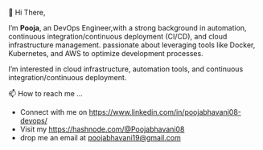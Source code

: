  👋 Hi There, 
 
 I’m **Pooja**, an DevOps Engineer,with a strong background in automation, continuous integration/continuous deployment (CI/CD), and cloud infrastructure management. 
 passionate about leveraging tools like Docker, Kubernetes, and AWS to optimize development processes.
 
  I’m interested in cloud infrastructure, automation tools, and continuous integration/continuous deployment.
 
📫 How to reach me ...
* Connect with me on https://www.linkedin.com/in/poojabhavani08-devops/
* Visit my https://hashnode.com/@Poojabhavani08
* drop me an email at poojabhavani19@gmail.com


